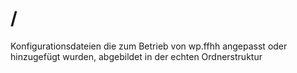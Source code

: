 # /

Konfigurationsdateien die zum Betrieb von wp.ffhh angepasst oder hinzugefügt wurden, abgebildet in der echten Ordnerstruktur
